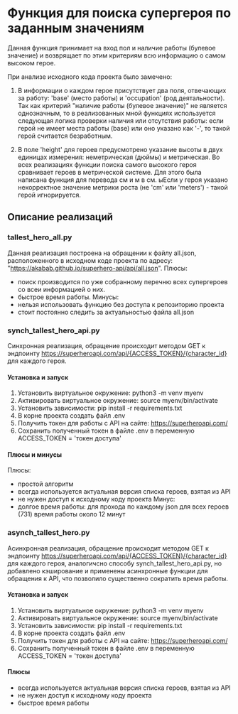 # Функция для поиска супергероя по заданным значениям

 Данная функция принимает на вход пол и наличие работы (булевое значение) и возврящает по этим критериям всю информацию о самом высоком герое.

 При анализе исходного кода проекта было замечено:
 
1. В информации о каждом герое присутствует два поля, отвечающих за работу:
 'base' (место работы) и 'occupation' (род деятальности).
 Так как критерий "наличие работы (булевое значение)" не является однозначным, то в реализованных мной функциях используется следующая логика проверки наличия или отсутствия работы: если герой не имеет места работы (base) или оно указано как '-', то такой герой считается безработным.

2. В поле 'height' для героев предусмотрено указание высоты в двух единицах измерения: неметрическая (дюймы) и метрическая. Во всех реализациях функции поиска самого высокого героя сравнивает героев в метрической системе. Для этого была написана функция для перевода см и м в см.
ыЕсли у героя указано некорректное значение метрики роста (не 'cm' или 'meters') - такой герой игнорируется.

## Описание реализаций
### tallest_hero_all.py
 Данная реализация построена на обращении к файлу all.json, расположенного в исходном коде проекта по адресу: "https://akabab.github.io/superhero-api/api/all.json".
 Плюсы:
 - поиск производится по уже собранному перечню всех супергероев со всеи информацией о них.
 - быстрое время работы.
 Минусы:
 - нельзя использовать функцию без доступа к репозиторию проекта
 - стоит постоянно следить за актуальностью файла all.json


### synch_tallest_hero_api.py
 Синхронная реализация, обращение происходит методом GET к эндпоинту https://superheroapi.com/api/{ACCESS_TOKEN}/{character_id} для каждого героя.
 
 #### Установка и запуск
 1. Установить виртуальное окружение: python3 -m venv myenv
 2. Активировать виртуальное окружение: source myenv/bin/activate
 3. Установить зависимости: pip install -r requirements.txt
 4. В корне проекта создать файл .env
 5. Получить токен для работы с API на сайте: https://superheroapi.com/
 6. Сохранить полученный токен в файле .env в переменную ACCESS_TOKEN = 'токен доступа'

 #### Плюсы и минусы
 Плюсы:
 - простой алгоритм
 - всегда используется актуальная версия списка героев, взятая из API
 - не нужен доступ к исходному коду проекта
 Минус:
 - долгое время работы: для прохода по каждому json для всех героев (731) время работы около 12 минут


### asynch_tallest_hero.py
Асинхронная реализация, обращение происходит методом GET к эндпоинту https://superheroapi.com/api/{ACCESS_TOKEN}/{character_id} для каждого героя, аналогичсно способу synch_tallest_hero_api.py, но добавлено кэширование и применены асинхронные функции для обращения к API, что позволило существенно сократить время работы.

 #### Установка и запуск
 1. Установить виртуальное окружение: python3 -m venv myenv
 2. Активировать виртуальное окружение: source myenv/bin/activate
 3. Установить зависимости: pip install -r requirements.txt
 4. В корне проекта создать файл .env
 5. Получить токен для работы с API на сайте: https://superheroapi.com/
 6. Сохранить полученный токен в файле .env в переменную ACCESS_TOKEN = 'токен доступа'

 #### Плюсы
 - всегда используется актуальная версия списка героев, взятая из API
 - не нужен доступ к исходному коду проекта
 - быстрое время работы